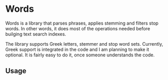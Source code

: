 # Words
Words is a library that parses phrases, applies stemming and filters stop words. In other words, it does most of the operations needed
before builging text search indexes.

The library supports Greek letters, stemmer and stop word sets. Currently, Greek support is integrated in the code and I am planning to
make it optional. It is fairly easy to do it, once someone understands the code.

## Usage

